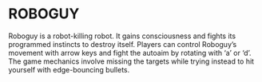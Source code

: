 # ROBOGUY

Roboguy is a robot-killing robot. It gains consciousness and fights its programmed instincts
to destroy itself. Players can control Roboguy’s movement with arrow keys and fight the
autoaim by rotating with ‘a’ or ‘d’. The game mechanics involve missing the targets while
trying instead to hit yourself with edge-bouncing bullets.